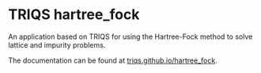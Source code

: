 # TRIQS hartree_fock
An application based on TRIQS for using the Hartree-Fock method to solve lattice and impurity problems.

The documentation can be found at [triqs.github.io/hartree_fock](https://triqs.github.io/hartree_fock/).
